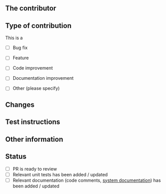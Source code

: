 
<!--
Before you open a PR, be sure to read our Contribution guidelines:
https://nrkno.github.io/sofie-core/docs/for-developers/contribution-guidelines
-->

## The contributor
<!--
Tell us who / which organization you are representing.
Example: This PR is contributed by NRK
-->

## Type of contribution
<!-- Check one box with an "x" -->

This is a

- [ ] Bug fix
- [ ] Feature
- [ ] Code improvement
- [ ] Documentation improvement
- [ ] Other (please specify)


## Changes
<!--
Please describe the changes of this PR.
If it's a bug fix: Describe bug (what was happening?) and the fix (what is the new behavior?).
If it's a feature: Describe the new behaviour.
-->


## Test instructions
<!--
Please provide some instructions and other information for how to verify that the feature works.
Examples:
* Do a Take for a part that contains an adlib, verify that the adlib plays out.
* Open the switchboard view and toggle a route, verify that the route toggles in the GUI.
* This feature also affects "feature X", so that needs to be tested for regressions as well.
-->


## Other information


## Status
<!--
Before you open the PR, make sure the items below are done.
If they're not, please open the PR as a Draft.
-->

- [ ] PR is ready to review
- [ ] Relevant unit tests has been added / updated
- [ ] Relevant documentation (code comments, [system documentation](https://nrkno.github.io/sofie-core/)) has been added / updated
